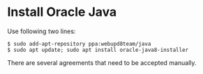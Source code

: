# Install Oracle Java

Use following two lines:

```console
$ sudo add-apt-repository ppa:webupd8team/java
$ sudo apt update; sudo apt install oracle-java8-installer
```

There are several agreements that need to be accepted manually.
